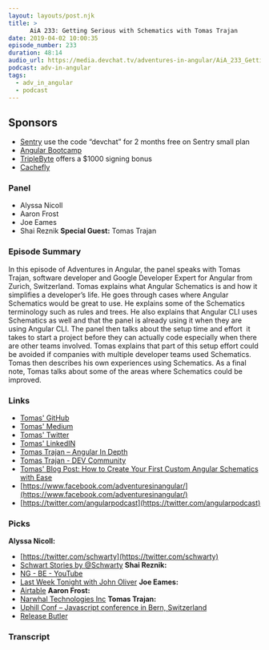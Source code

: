 ```yaml
---
layout: layouts/post.njk
title: >
      AiA 233: Getting Serious with Schematics with Tomas Trajan
date: 2019-04-02 10:00:35
episode_number: 233
duration: 48:14
audio_url: https://media.devchat.tv/adventures-in-angular/AiA_233_Getting_Serious_with_Schematics_with_Tomas_Trajan.mp3
podcast: adv-in-angular
tags: 
  - adv_in_angular
  - podcast
---
```


## **Sponsors**

- [Sentry](https://sentry.io/) use the code “devchat” for 2 months free on Sentry small plan
- [Angular Bootcamp](https://angularbootcamp.com/)
- [TripleByte](https://triplebyte.com/angular) offers a $1000 signing bonus
- [Cachefly](https://www.cachefly.com/)

### **Panel**

- Alyssa Nicoll
- Aaron Frost
- Joe Eames
- Shai Reznik
**Special Guest:** Tomas Trajan
### **Episode Summary**
In this episode of Adventures in Angular, the panel speaks with Tomas Trajan, software developer and Google Developer Expert for Angular from Zurich, Switzerland. Tomas explains what Angular Schematics is and how it simplifies a developer’s life. He goes through cases where Angular Schematics would be great to use. He explains some of the Schematics terminology such as rules and trees. He also explains that Angular CLI uses Schematics as well and that the panel is already using it when they are using Angular CLI. The panel then talks about the setup time and effort &nbsp;it takes to start a project before they can actually code especially when there are other teams involved. Tomas explains that part of this setup effort could be avoided if companies with multiple developer teams used Schematics. Tomas then describes his own experiences using Schematics. As a final note, Tomas talks about some of the areas where Schematics could be improved.
### **Links**

- [Tomas' GitHub](https://github.com/tomastrajan)
- [Tomas' Medium](https://medium.com/@tomastrajan)
- [Tomas' Twitter](https://twitter.com/tomastrajan)
- [Tomas' LinkedIN](https://www.linkedin.com/in/tomastrajan/)
- [Tomas Trajan – Angular In Depth](https://blog.angularindepth.com/@tomastrajan)
- [Tomas Trajan - DEV Community](https://dev.to/tomastrajan)
- [Tomas' Blog Post: How to Create Your First Custom Angular Schematics with Ease](https://medium.com/@tomastrajan/%EF%B8%8F-how-to-create-your-first-custom-angular-schematics-with-ease-%EF%B8%8F-bca859f3055d)
- [https://www.facebook.com/adventuresinangular/](https://www.facebook.com/adventuresinangular/)
- [https://twitter.com/angularpodcast](https://twitter.com/angularpodcast)

### **Picks**
 **Alyssa Nicoll:**
- [https://twitter.com/schwarty](https://twitter.com/schwarty)
- [Schwart Stories by @Schwarty](https://twitter.com/hashtag/SchwartStory?src=hash)
**Shai Reznik:**
- [NG - BE - YouTube](https://www.youtube.com/channel/UCnMfZM2S3QgbFvOyet5PMmQ/videos)
- [Last Week Tonight with John Oliver](https://www.youtube.com/watch?v=Yq7Eh6JTKIg&feature=player_embedded)
**Joe Eames:**
- [Airtable](https://css-tricks.com/use-airtable-front-end-developer/)
**Aaron Frost:**
- [Narwhal Technologies Inc](https://nrwl.io/)
**Tomas Trajan:** 
- [Uphill Conf – Javascript conference in Bern, Switzerland](https://uphillconf.com/)
- [Release Butler](https://twitter.com/releasebutler?lang=en)
&nbsp; &nbsp; &nbsp;

### Transcript


